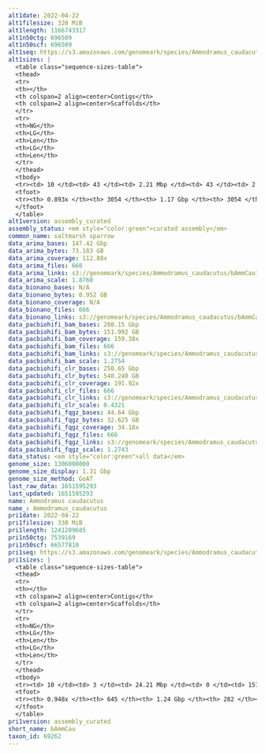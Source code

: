 ```yaml
---
alt1date: 2022-04-22
alt1filesize: 320 MiB
alt1length: 1166743317
alt1n50ctg: 696509
alt1n50scf: 696509
alt1seq: https://s3.amazonaws.com/genomeark/species/Ammodramus_caudacutus/bAmmCau1/assembly_curated/bAmmCau1.alt.cur.20220422.fasta.gz
alt1sizes: |
  <table class="sequence-sizes-table">
  <thead>
  <tr>
  <th></th>
  <th colspan=2 align=center>Contigs</th>
  <th colspan=2 align=center>Scaffolds</th>
  </tr>
  <tr>
  <th>NG</th>
  <th>LG</th>
  <th>Len</th>
  <th>LG</th>
  <th>Len</th>
  </tr>
  </thead>
  <tbody>
  <tr><td> 10 </td><td> 43 </td><td> 2.21 Mbp </td><td> 43 </td><td> 2.21 Mbp </td></tr>  <tr><td> 20 </td><td> 115 </td><td> 1.55 Mbp </td><td> 115 </td><td> 1.55 Mbp </td></tr>  <tr><td> 30 </td><td> 214 </td><td> 1.15 Mbp </td><td> 214 </td><td> 1.15 Mbp </td></tr>  <tr><td> 40 </td><td> 340 </td><td> 0.91 Mbp </td><td> 340 </td><td> 0.91 Mbp </td></tr>  <tr style="background-color:#cccccc;"><td> 50 </td><td> 504 </td><td> 0.70 Mbp </td><td> 504 </td><td> 0.70 Mbp </td></tr>  <tr><td> 60 </td><td> 725 </td><td> 0.51 Mbp </td><td> 725 </td><td> 0.51 Mbp </td></tr>  <tr><td> 70 </td><td> 1027 </td><td> 363.46 Kbp </td><td> 1027 </td><td> 363.46 Kbp </td></tr>  <tr><td> 80 </td><td> 1508 </td><td> 198.74 Kbp </td><td> 1508 </td><td> 198.74 Kbp </td></tr>  <tr><td> 90 </td><td> 0 </td><td>  </td><td> 0 </td><td>  </td></tr>  <tr><td> 100 </td><td> 0 </td><td>  </td><td> 0 </td><td>  </td></tr>  </tbody>
  <tfoot>
  <tr><th> 0.893x </th><th> 3054 </th><th> 1.17 Gbp </th><th> 3054 </th><th> 1.17 Gbp </th></tr>
  </tfoot>
  </table>
alt1version: assembly_curated
assembly_status: <em style="color:green">curated assembly</em>
common_name: saltmarsh sparrow
data_arima_bases: 147.42 Gbp
data_arima_bytes: 73.183 GB
data_arima_coverage: 112.88x
data_arima_files: 666
data_arima_links: s3://genomeark/species/Ammodramus_caudacutus/bAmmCau1/genomic_data/arima/<br>
data_arima_scale: 1.8760
data_bionano_bases: N/A
data_bionano_bytes: 0.952 GB
data_bionano_coverage: N/A
data_bionano_files: 666
data_bionano_links: s3://genomeark/species/Ammodramus_caudacutus/bAmmCau1/genomic_data/bionano/<br>
data_pacbiohifi_bam_bases: 208.15 Gbp
data_pacbiohifi_bam_bytes: 151.992 GB
data_pacbiohifi_bam_coverage: 159.38x
data_pacbiohifi_bam_files: 666
data_pacbiohifi_bam_links: s3://genomeark/species/Ammodramus_caudacutus/bAmmCau1/genomic_data/pacbiohifi_bam/<br>
data_pacbiohifi_bam_scale: 1.2754
data_pacbiohifi_clr_bases: 250.65 Gbp
data_pacbiohifi_clr_bytes: 540.240 GB
data_pacbiohifi_clr_coverage: 191.92x
data_pacbiohifi_clr_files: 666
data_pacbiohifi_clr_links: s3://genomeark/species/Ammodramus_caudacutus/bAmmCau1/genomic_data/pacbiohifi_clr/<br>
data_pacbiohifi_clr_scale: 0.4321
data_pacbiohifi_fqgz_bases: 44.64 Gbp
data_pacbiohifi_fqgz_bytes: 32.625 GB
data_pacbiohifi_fqgz_coverage: 34.18x
data_pacbiohifi_fqgz_files: 666
data_pacbiohifi_fqgz_links: s3://genomeark/species/Ammodramus_caudacutus/bAmmCau1/genomic_data/pacbiohifi_fqgz/<br>
data_pacbiohifi_fqgz_scale: 1.2743
data_status: <em style="color:green">all data</em>
genome_size: 1306000000
genome_size_display: 1.31 Gbp
genome_size_method: GoAT
last_raw_data: 1651595293
last_updated: 1651595293
name: Ammodramus caudacutus
name_: Ammodramus_caudacutus
pri1date: 2022-04-22
pri1filesize: 330 MiB
pri1length: 1241209685
pri1n50ctg: 7539169
pri1n50scf: 66577810
pri1seq: https://s3.amazonaws.com/genomeark/species/Ammodramus_caudacutus/bAmmCau1/assembly_curated/bAmmCau1.pri.cur.20220422.fasta.gz
pri1sizes: |
  <table class="sequence-sizes-table">
  <thead>
  <tr>
  <th></th>
  <th colspan=2 align=center>Contigs</th>
  <th colspan=2 align=center>Scaffolds</th>
  </tr>
  <tr>
  <th>NG</th>
  <th>LG</th>
  <th>Len</th>
  <th>LG</th>
  <th>Len</th>
  </tr>
  </thead>
  <tbody>
  <tr><td> 10 </td><td> 3 </td><td> 24.21 Mbp </td><td> 0 </td><td> 157.15 Mbp </td></tr>  <tr><td> 20 </td><td> 10 </td><td> 17.54 Mbp </td><td> 1 </td><td> 122.01 Mbp </td></tr>  <tr><td> 30 </td><td> 18 </td><td> 14.61 Mbp </td><td> 2 </td><td> 119.29 Mbp </td></tr>  <tr><td> 40 </td><td> 28 </td><td> 10.57 Mbp </td><td> 4 </td><td> 78.53 Mbp </td></tr>  <tr style="background-color:#cccccc;"><td> 50 </td><td> 42 </td><td style="background-color:#88ff88;"> 7.54 Mbp </td><td> 6 </td><td style="background-color:#88ff88;"> 66.58 Mbp </td></tr>  <tr><td> 60 </td><td> 63 </td><td> 5.28 Mbp </td><td> 8 </td><td> 44.36 Mbp </td></tr>  <tr><td> 70 </td><td> 93 </td><td> 3.54 Mbp </td><td> 12 </td><td> 22.58 Mbp </td></tr>  <tr><td> 80 </td><td> 142 </td><td> 1.91 Mbp </td><td> 19 </td><td> 13.15 Mbp </td></tr>  <tr><td> 90 </td><td> 265 </td><td> 486.75 Kbp </td><td> 37 </td><td> 2.23 Mbp </td></tr>  <tr><td> 100 </td><td> 0 </td><td>  </td><td> 0 </td><td>  </td></tr>  </tbody>
  <tfoot>
  <tr><th> 0.948x </th><th> 645 </th><th> 1.24 Gbp </th><th> 282 </th><th> 1.24 Gbp </th></tr>
  </tfoot>
  </table>
pri1version: assembly_curated
short_name: bAmmCau
taxon_id: 69262
---
```

